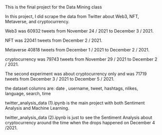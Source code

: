 This is the final project for the Data Mining class

In this project, I did scrape the data from Twitter about Web3, NFT, Metaverse, and cryptocurrency.

Web3 was 60932 tweets  from November 24 / 2021 to December 3 / 2021.

NFT was 22041 tweets  from December 2 / 2021.

Metaverse 40818 tweets from December 1 / 2021 to December 2 / 2021.

cryptocurrency was 79743 tweets from November 29 / 2021 to December 2 / 2021.

The second experiment was about cryptocurrency only and was 71719 tweets from December 3 / 2021 to December 5 / 2021.

the dataset columns are:
date , username, tweet, hashtags, nlikes, language, search, time


twitter_analysis_data (1).ipynb is the main project with both Sentiment Analysis and Machine Learning.

twitter_analysis_data (2).ipynb is just to see the Sentiment Analysis about cryptocurrency around the time when the drops happened on December 4 /2021.


